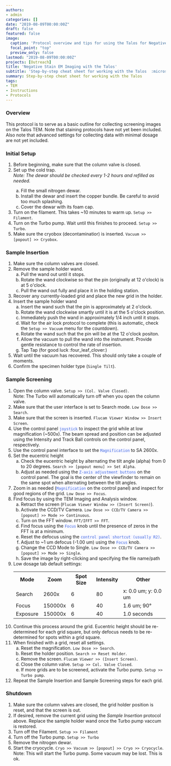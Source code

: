 ```yaml
---
authors:
- admin
categories: []
date: "2019-08-09T00:00:00Z"
draft: false
featured: false
image:
  caption: 'Protocol overview and tips for using the Talos for Negative Stain EM'
  focal_point: "top"
  preview_only: false
lastmod: "2019-08-09T00:00:00Z"
projects: [Outreach]
title: 'Negative Stain EM Imaging with the Talos'
subtitle: 'Step-by-step cheat sheet for working with the Talos  :microscope:'
summary: Step-by-step cheat sheet for working with the Talos
tags:
- TEM
- Instructions
- Protocols
---
```



### Overview
This protocol is to serve as a basic outline for collecting screening images on the Talos TEM.
Note that staining protocols have not yet been included.
Also note that advanced settings for collecting data with minimal dosage are not yet included.

### Initial Setup
<ol>
	<li>Before beginning, make sure that the column valve is closed.</li>
	<li>Set up the cold trap.<br><i>Note:  The dewar should be checked every 1-2 hours and refilled as needed.</i></li>
		<ol type="a">
			<li>Fill the small nitrogen dewar.</li>
			<li>Install the dewar and insert the copper bundle.  Be careful to avoid too much splashing.</li>
			<li>Cover the dewar with its foam cap.</li>
		</ol>
	<li>Turn on the filament. This takes ~10 minutes to warm up.  <code>Setup >> Filament</code>.</li>
	<li>Turn on the Turbo pump.  Wait until this finishes to proceed.  <code>Setup >> Turbo</code>.</li>
	<li>Make sure the cryobox (decontaminatior) is inserted.  <code>Vacuum >> [popout] >> Cryobox</code>.</li>
</ol>

### Sample Insertion
<ol>
	<li>Make sure the column valves are closed.</li>
	<li>Remove the sample holder wand.
		<ol type="a">
			<li>Pull the wand out until it stops.</li>
			<li>Rotate the wand clockwise so that the pin (originally at 12 o'clock) is at 5 o'clock.</li>
			<li>Pull the wand out fully and place it in the holding station.</li>
		</ol>
	</li>
	<li>Recover any currently-loaded grid and place the new grid in the holder.</li>
	<li>Insert the sample holder wand
		<ol type="a">
			<li>Insert the wand such that the pin is approximately at 2 o'clock.</li>
			<li>Rotate the wand clockwise smartly until it is at the 5 o'clock position.</li>
			<li>Immediately push the wand in approximately 1/4 inch until it stops.</li>
			<li>Wait for the air lock protocol to complete (this is automatic, check the <code>Setup >> Vacuum</code> menu for the countdown).</li>
			<li>Rotate the wand such that the pin will be at the 12 o'clock positon.</li>
			<li>Allow the vacuum to pull the wand into the instrument.  Provide gentle resistance to control the rate of insertion.</li>
			<li>Tap Tap (for good luck :four_leaf_clover:)</li>
		</ol>
	</li>
	<li>Wait until the vacuum has recovered.  This should only take a couple of moments.</li>
	<li>Confirm the specimen holder type (<code>Single Tilt</code>).</li>
</ol>

### Sample Screening
<ol>
	<li>Open the column valve.  <code>Setup >> (Col. Valve Closed)</code>.<br>
	Note:  The Turbo will automatically turn off when you open the column valve.</li>
	<li>Make sure that the user interface is set to Search mode.  <code>Low Dose >> Search</code>.</li>
	<li>Make sure that the screen is inserted.  <code>Flucam Viewer Window >> Insert Screen</code>.</li>
	<li>Use the control panel <code style='color:royalblue;background-color:#F6F6FF'>joystick</code> to inspect the grid while at low magnification (~500x).  The beam spread and position can be adjusted using the Intensity and Track Ball controls on the control panel, respectively.</li>
	<li>Use the control panel interface to set the <code style='color:royalblue;background-color:#F6F6FF'>Magnification</code> to SA 2600x.</li>
	<li>Set the eucentric height
		<ol type="a">
			<li>Check the eucentric height by alternating the tilt angle (alpha) from 0 to 20 degrees.  <code>Search >> [popout menu] >> Set Alpha</code>.</li>
			<li>Adjust as needed using the <code style='color:royalblue;background-color:#F6F6FF'>Z-axis adjustment buttons</code> on the control panel.  The goal is the center of the viewfinder to remain on the same spot when alternating between the tilt angles.</li>
		</ol>
	<li>Zoom in as needed (<code style='color:royalblue;background-color:#F6F6FF'>Magnification</code> on the control panel) and inspect for good regions of the grid.  <code>Low Dose >> Focus</code>.</li>
	<li>Find focus by using the TEM Imaging and Analysis window.
		<ol type="a">
			<li>Retract the screen (<code>Flucam Viewer Window >> (Insert Screen)</code>).</li>
			<li>Activate the CCD/TV Camera.  <code>Low Dose >> CCD/TV Camera >> [popout] >> Mode >> Continuous</code>.</li>
			<li>Turn on the FFT window.  <code>FFT/IFFT >> FFT</code>.</li>
			<li>Find focus using the <code style='color:royalblue;background-color:#F6F6FF'>Focus</code> knob until the presence of zeros in the FFT is at a minimum.</li>
			<li>Reset the defocus using the <code style='color:royalblue;background-color:#F6F6FF'>control panel shortcut (usually R2)</code>.</li>
			<li>Adjust to ~1 um defocus (-1.00 um) using the <code style='color:royalblue;background-color:#F6F6FF'>Focus</code> knob.</li>
			<li>Change the CCD Mode to Single.  <code>Low Dose >> CCD/TV Camera >> [popout] >> Mode >> Single</code>.</li>
			<li>Save the image by right-clicking and specifying the file name/path</li>
		</ol>
	<li>Low dosage tab default settings:
		<table>
			<tr><th>Mode</th>		<th>Zoom</th>		<th>Spot Size</th>	<th>Intensity</th>		<th>Other</th></tr>
			<tr><td>Search</td>		<td>2600x</td>		<td>6</td>			<td>80</td>				<td>x: 0.0 um; y: 0.0 um</td></tr>
			<tr><td>Focus</td>		<td>150000x</td>	<td>6</td>			<td>40</td>				<td>1.6 um; 90&deg;</td></tr>
			<tr><td>Exposure</td>	<td>150000x</td>	<td>6</td>			<td>40</td>				<td>1.0 seconds</td></tr>
		</table>
	</li>
	<li>Continue this process around the grid.  Eucentric height should be re-determined for each grid square, but only defocus needs to be re-determined for spots within a grid square.</li>
	<li>When finished with a grid, reset all settings.
		<ol type="a">
			<li>Reset the magnification.  <code>Low Dose >> Search</code>.</li>
			<li>Reset the holder position.  <code>Search >> Reset Holder</code>.</li>
			<li>Remove the screen.  <code>Flucam Viewer >> (Insert Screen)</code>.</li>
			<li>Close the column valve.  <code>Setup >> Col. Valve Closed</code>.</li>
			<li>If more grids are to be screened, activate the Turbo pump.  <code>Setup >> Turbo pump</code>.</li>
		</ol>
	<li>Repeat the Sample Insertion and Sample Screening steps for each grid.</li>
</ol>

### Shutdown
<ol>
	<li>Make sure the column valves are closed, the grid holder position is reset, and that the screen is out.</li>
	<li>If desired, remove the current grid using the <i>Sample Insertion</i> protocol above.  Replace the sample holder wand once the Turbo pump vaccum is restored.</li>
	<li>Turn off the Filament.  <code>Setup >> Filament</code></li>
	<li>Turn off the Turbo pump.  <code>Setup >> Turbo</code></li>
	<li>Remove the nitrogen dewar.</li>
	<li>Start the cryocycle.  <code>Cryo >> Vacuum >> [popout] >> Cryo >> Cryocycle</code>.<br>
		Note:  This will start the Turbo pump.  Some vacuum may be lost.  This is ok.
	</li>
</ol>